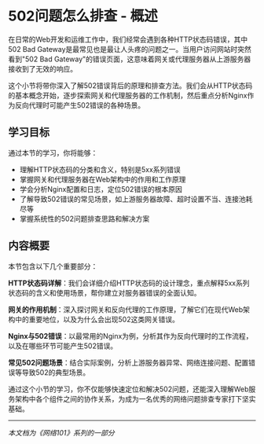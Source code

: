 # 502问题怎么排查 - 概述

在日常的Web开发和运维工作中，我们经常会遇到各种HTTP状态码错误，其中502 Bad Gateway是最常见也是最让人头疼的问题之一。当用户访问网站时突然看到"502 Bad Gateway"的错误页面，这意味着网关或代理服务器从上游服务器接收到了无效的响应。

这个小节将带你深入了解502错误背后的原理和排查方法。我们会从HTTP状态码的基本概念开始，逐步探索网关和代理服务器的工作机制，然后重点分析Nginx作为反向代理时可能产生502错误的各种场景。

## 学习目标

通过本节的学习，你将能够：
- 理解HTTP状态码的分类和含义，特别是5xx系列错误
- 掌握网关和代理服务器在Web架构中的作用和工作原理
- 学会分析Nginx配置和日志，定位502错误的根本原因
- 了解导致502错误的常见场景，如上游服务器故障、超时设置不当、连接池耗尽等
- 掌握系统性的502问题排查思路和解决方案

## 内容概要

本节包含以下几个重要部分：

**HTTP状态码详解**：我们会详细介绍HTTP状态码的设计理念，重点解释5xx系列状态码的含义和使用场景，帮你建立对服务器错误的全面认知。

**网关的作用机制**：深入探讨网关和反向代理的工作原理，了解它们在现代Web架构中的重要地位，以及为什么会出现502这类网关错误。

**Nginx与502错误**：以最常用的Nginx为例，分析其作为反向代理时的工作流程，以及在哪些环节可能产生502错误。

**常见502问题场景**：结合实际案例，分析上游服务器异常、网络连接问题、配置错误等导致502的典型场景。

通过这个小节的学习，你不仅能够快速定位和解决502问题，还能深入理解Web服务架构中各个组件之间的协作关系，为成为一名优秀的网络问题排查专家打下坚实基础。

---

*本文档为《网络101》系列的一部分*
